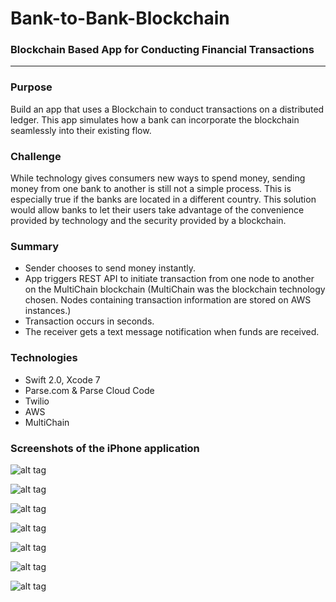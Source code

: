 # Bank-to-Bank-Blockchain

### Blockchain Based App for Conducting Financial Transactions
---------------------------------

### Purpose

Build an app that uses a Blockchain to conduct transactions on a distributed ledger. This app simulates how a bank can incorporate the blockchain seamlessly into their existing flow.

### Challenge

While technology gives consumers new ways to spend money, sending money from one bank to another is still not
a simple process. This is especially true if the banks are located in a different country. This solution would
allow banks to let their users take advantage of the convenience provided by technology and the security provided 
by a blockchain. 

### Summary

- Sender chooses to send money instantly. 
- App triggers REST API to initiate transaction from one node to another on the MultiChain blockchain (MultiChain was the blockchain technology chosen. Nodes containing transaction information are stored on AWS instances.) 
- Transaction occurs in seconds.
- The receiver gets a text message notification when funds are received. 

### Technologies

- Swift 2.0, Xcode 7
- Parse.com & Parse Cloud Code
- Twilio
- AWS
- MultiChain

### Screenshots of the iPhone application

![alt tag](https://github.com/nwams/Bank-to-Bank-Block-Chain/blob/master/appPics/1%20string.PNG)


![alt tag](https://github.com/nwams/Bank-to-Bank-Block-Chain/blob/master/appPics/2%20transfer.png)


![alt tag](https://github.com/nwams/Bank-to-Bank-Block-Chain/blob/master/appPics/3%20balance.png)


![alt tag](https://github.com/nwams/Bank-to-Bank-Block-Chain/blob/master/appPics/4%20amount.png)


![alt tag](https://github.com/nwams/Bank-to-Bank-Block-Chain/blob/master/appPics/5%20confirm.png)


![alt tag](https://github.com/nwams/Bank-to-Bank-Block-Chain/blob/master/appPics/6%20cograts.png)


![alt tag](https://github.com/nwams/Bank-to-Bank-Block-Chain/blob/master/appPics/7%20ledger.png)
